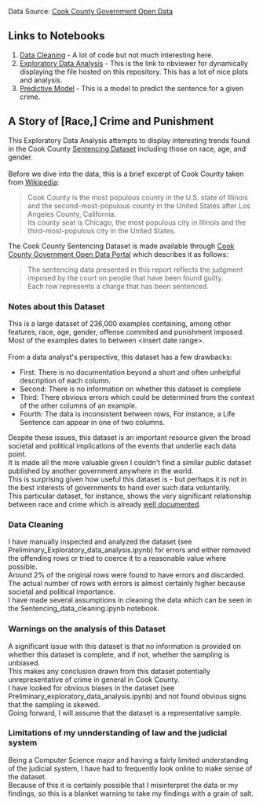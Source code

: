 Data Source: [Cook County Government Open Data](https://datacatalog.cookcountyil.gov/Courts/Sentencing/tg8v-tm6u)

## Links to Notebooks
1. [Data Cleaning](https://github.com/MinuraSilva/Sentencing/blob/master/Sentencing_data_cleaning.ipynb) - A lot of code but not much interesting here.
2. [Exploratory Data Analysis](https://nbviewer.jupyter.org/github/MinuraSilva/Sentencing/blob/master/Exploratory_data_analysis.ipynb) - This is the link to nbviewer for dynamically displaying the file hosted on this repository. This has a lot of nice plots and analysis.
3. [Predictive Model](https://github.com/MinuraSilva/Sentencing/blob/master/Model_prediction.ipynb) - This is a model to predict the sentence for a given crime.

## A Story of [Race,] Crime and Punishment
This Exploratory Data Analysis attempts to display interesting trends found in the Cook County [Sentencing Dataset](https://datacatalog.cookcountyil.gov/Courts/Sentencing/tg8v-tm6u) including those on race, age, and gender.<br><br>
Before we dive into the data, this is a brief excerpt of Cook County taken from [Wikipedia]((https://en.wikipedia.org/wiki/Cook_County,_Illinois)):
>Cook County is the most populous county in the U.S. state of Illinois and the second-most-populous county in the United States after Los Angeles County, California.<br>
Its county seat is Chicago, the most populous city in Illinois and the third-most-populous city in the United States.

The Cook County Sentencing Dataset is made available through [Cook County Government Open Data Portal](https://datacatalog.cookcountyil.gov/) which describes it as follows:
>The sentencing data presented in this report reflects the judgment imposed by the court on people that have been found guilty.<br>
Each row represents a charge that has been sentenced.

### Notes about this Dataset
This is a large dataset of 236,000 examples containing, among other features, race, age, gender, offense commited and punishment imposed.<br>
Most of the examples dates to between \<insert date range\>.
<br>
<br>
From a data analyst's perspective, this dataset has a few drawbacks:
- First: There is no documentation beyond a short and often unhelpful description of each column.
- Second: There is no information on whether this dataset is complete
- Third: There obvious errors which could be determined from the context of the other columns of an example.
- Fourth: The data is inconsistent between rows, For instance, a Life Sentence can appear in one of two columns.

Despite these issues, this dataset is an important resource given the broad societal and political implications of the events that underlie each data point.<br>
It is made all the more valuable given I couldn't find a similar public dataset published by another government anywhere in the world.<br>
This is surprising given how useful this dataset is - but perhaps it is not in the best interests of governments to hand over such data voluntarily.<br>
This particular dataset, for instance, shows the very significant relationship between race and crime which is already [well documented](https://en.wikipedia.org/wiki/Race_and_crime_in_the_United_States).

### Data Cleaning
I have manually inspected and analyzed the dataset (see Preliminary_Exploratory_data_analysis.ipynb) for errors and either removed the offending rows or tried to coerce it to a reasonable value where possible.<br>
Around 2% of the original rows were found to have errors and discarded. The actual number of rows with errors is almost certainly higher because
societal and political importance.<br>
I have made several assumptions in cleaning the data which can be seen in the Sentencing_data_cleaning.ipynb notebook.

### Warnings on the analysis of this Dataset
A significant issue with this dataset is that no information is provided on whether this dataset is complete, and if not, whether the sampling is unbiased.<br>
This makes any conclusion drawn from this dataset potentially unrepresentative of crime in general in Cook County.<br>
I have looked for obvious biases in the dataset (see Preliminary_exploratory_data_analysis.ipynb) and not found obvious signs that the sampling is skewed.<br>
Going forward, I will assume that the dataset is a representative sample.

### Limitations of my unnderstanding of law and the judicial system
Being a Computer Science major and having a fairly limited understanding of the judicial system, I have had to frequently look online to make sense of the dataset.<br>
Because of this it is certainly possible that I misinterpret the data or my findings, so this is a blanket warning to take my findings with a grain of salt.<br>
